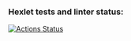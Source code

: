 ### Hexlet tests and linter status:
[![Actions Status](https://github.com/MuhammadZinnatullin/python-project-49/actions/workflows/hexlet-check.yml/badge.svg)](https://github.com/MuhammadZinnatullin/python-project-49/actions)